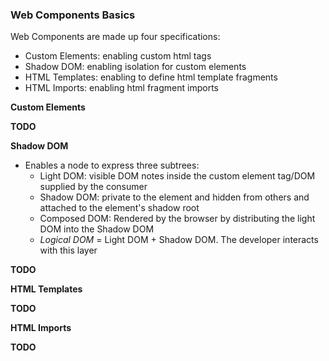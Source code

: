 ### Web Components Basics

Web Components are made up four specifications:

- Custom Elements: enabling custom html tags
- Shadow DOM: enabling isolation for custom elements
- HTML Templates: enabling to define html template fragments
- HTML Imports: enabling html fragment imports

**Custom Elements**

**TODO**

**Shadow DOM**

- Enables a node to express three subtrees:
    - Light DOM: visible DOM notes inside the custom element tag/DOM supplied by the consumer
    - Shadow DOM: private to the element and hidden from others and attached to the element's shadow root
    - Composed DOM: Rendered by the browser by distributing the light DOM into the Shadow DOM
    - *Logical DOM* = Light DOM + Shadow DOM. The developer interacts with this layer

**TODO**

**HTML Templates**

**TODO**

**HTML Imports**

**TODO**

